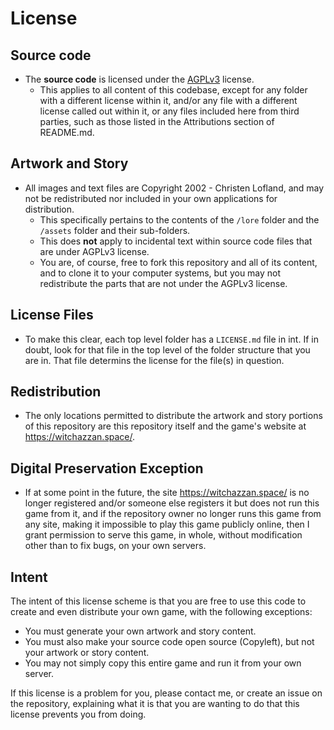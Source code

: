 # License

## Source code

- The **source code** is licensed under the [AGPLv3](https://opensource.org/licenses/AGPL-3.0) license.
    - This applies to all content of this codebase, except for any folder with a different license within it, and/or any file with a different license called out within it, or any files included here from third parties, such as those listed in the Attributions section of README.md.

## Artwork and Story
- All images and text files are Copyright 2002 - Christen Lofland, and may not be redistributed nor included in your own applications for distribution.
    - This specifically pertains to the contents of the `/lore` folder and the `/assets` folder and their sub-folders.
    - This does **not** apply to incidental text within source code files that are under AGPLv3 license.
    - You are, of course, free to fork this repository and all of its content, and to clone it to your computer systems, but you may not redistribute the parts that are not under the AGPLv3 license.

## License Files

- To make this clear, each top level folder has a `LICENSE.md` file in int. If in doubt, look for that file in the top level of the folder structure that you are in. That file determins the license for the file(s) in question.

## Redistribution

- The only locations permitted to distribute the artwork and story portions of this repository are this repository itself and the game's website at https://witchazzan.space/.

## Digital Preservation Exception

- If at some point in the future, the site https://witchazzan.space/ is no longer registered and/or someone else registers it but does not run this game from it, and if the repository owner no longer runs this game from any site, making it impossible to play this game publicly online, then I grant permission to serve this game, in whole, without modification other than to fix bugs, on your own servers.

## Intent

The intent of this license scheme is that you are free to use this code to create and even distribute your own game, with the following exceptions:
- You must generate your own artwork and story content.
- You must also make your source code open source (Copyleft), but not your artwork or story content.
- You may not simply copy this entire game and run it from your own server.

If this license is a problem for you, please contact me, or create an issue on the repository, explaining what it is that you are wanting to do that this license prevents you from doing.
